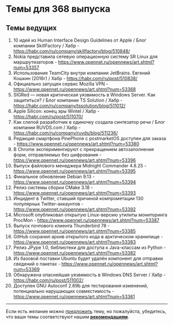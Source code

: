 # Темы для 368 выпуска

## Темы ведущих

1. 10 идей из Human Interface Design Guidelines от Apple / Блог компании SkillFactory / Хабр - https://habr.com/ru/company/skillfactory/blog/510848/
1. Nokia представила сетевую операционную систему SR Linux для маршрутизаторов - https://www.opennet.ru/opennews/art.shtml?num=53357
1. Использование TeamCity внутри компании JetBrains. Евгений Кошкин (2016г) / Хабр - https://habr.com/ru/post/510838/
1. Официально запущен сервис Mozilla VPN - https://www.opennet.ru/opennews/art.shtml?num=53368
1. SIGRed — новая критическая уязвимость в Windows Server. Как защититься? / Блог компании TS Solution / Хабр - https://habr.com/ru/company/tssolution/blog/511012/
1. Apple Silicon: конец эры Wintel / Хабр - https://habr.com/ru/post/511070/
1. Как слепой разработчик в одиночку создала синтезатор речи / Блог компании RUVDS.com / Хабр - https://habr.com/ru/company/ruvds/blog/511236/
1. Редакция смартфона PinePhone с postmarketOS доступен для заказа - https://www.opennet.ru/opennews/art.shtml?num=53380
1. В Chrome экспериментируют с прекращением автозаполнения форм, отправляемых без шифрования - https://www.opennet.ru/opennews/art.shtml?num=53396
1. Выпуск файлового менеджера Midnight Commander 4.8.25 - https://www.opennet.ru/opennews/art.shtml?num=53395
1. Финальное обновление Debian 9.13 - https://www.opennet.ru/opennews/art.shtml?num=53394
1. Релиз системы сборки CMake 3.18 - https://www.opennet.ru/opennews/art.shtml?num=53393
1. Инцидент в Twitter, ставший причиной компрометации 130 популярных Twitter-аккаунтов - https://www.opennet.ru/opennews/art.shtml?num=53392
1. Microsoft опубликовал открытую Linux-версию утилиты мониторинга ProcMon - https://www.opennet.ru/opennews/art.shtml?num=53387
1. Выпуск почтового клиента Thunderbird 78 - https://www.opennet.ru/opennews/art.shtml?num=53385
1. GitHub сохранил архив открытого кода в арктическом хранилище - https://www.opennet.ru/opennews/art.shtml?num=53383
1. Релиз JPype 1.0, библиотеки для доступа к Java-классам из Python - https://www.opennet.ru/opennews/art.shtml?num=53382
1. Из базовой поставки Ubuntu будет удалён компонент для отправки сведений о пакетах - https://www.opennet.ru/opennews/art.shtml?num=53369
1. Обнаружена опаснейшая уязвимость в Windows DNS Server / Хабр - https://habr.com/ru/post/511002/
1. Доступен GNU Autoconf 2.69b для тестирования изменений, потенциально нарушающих совместимость - https://www.opennet.ru/opennews/art.shtml?num=53361
 
---

Если есть желание можно [предложить](themes_from_listeners.md) тему, но пожалуйста, убедитесь, что ваши темы соответствуют нашим **[рекомендациям](Recommendations_for_the_proposed_topics.md)**.

